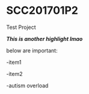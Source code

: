 # SCC201701P2
Test Project



***This is another highlight lmao***

below are important:

-item1

-item2

-autism overload
